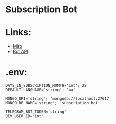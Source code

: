 # Subscription Bot

# Links:
- [Miro](https://miro.com/app/board/uXjVIJEdbiI=/?share_link_id=969791323355)
- [Bot API](https://core.telegram.org/bots/api#user)

# .env:
```
DAYS_IN_SUBSCRIPTION_MONTH='int'; 28
DEFAULT_LANGUAGE='string'; 'ua'

MONGO_URI='string'; 'mongodb://localhost:27017'
MONGO_DB_NAME='string'; 'subscription_bot'

TELEGRAM_BOT_TOKEN='string'
DEV_USER_ID='int'
```
